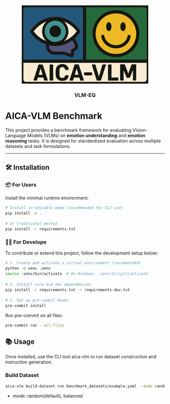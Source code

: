 <a id="readme-top"></a>

<!-- [![Contributors][contributors-shield]][contributors-url]
[![Forks][forks-shield]][forks-url]
[![Stargazers][stars-shield]][stars-url]
[![Issues][issues-shield]][issues-url]
[![Unlicense License][license-shield]][license-url]
[![LinkedIn][linkedin-shield]][linkedin-url] -->


<!-- PROJECT LOGO -->
<br />
<div align="center">
  <a href="https://github.com/Jax922/VLM-EQ">
    <img src="images/logo.png" alt="Logo" width="400" height="auto">
  </a>

  <h3 align="center">VLM-EQ</h3>

  <!-- <p align="center">
    An awesome README template to jumpstart your projects!
    <br />
    <a href="https://github.com/othneildrew/Best-README-Template"><strong>Explore the docs »</strong></a>
    <br />
    <br />
    <a href="https://github.com/othneildrew/Best-README-Template">View Demo</a>
    &middot;
    <a href="https://github.com/othneildrew/Best-README-Template/issues/new?labels=bug&template=bug-report---.md">Report Bug</a>
    &middot;
    <a href="https://github.com/othneildrew/Best-README-Template/issues/new?labels=enhancement&template=feature-request---.md">Request Feature</a>
  </p> -->
</div>


# AICA-VLM Benchmark

This project provides a benchmark framework for evaluating Vision-Language Models (VLMs) on **emotion understanding** and **emotion reasoning** tasks.
It is designed for standardized evaluation across multiple datasets and task formulations.

---

## 🛠 Installation

### 📦 For Users

Install the minimal runtime environment:

```bash
# Install in editable mode (recommended for CLI use)
pip install -e .

# Or traditional method
pip install -r requirements.txt
```

### 🧑‍💻 For Develope
To contribute or extend this project, follow the development setup below:
```bash
# 1. Create and activate a virtual environment (recommended)
python -m venv .venv
source .venv/bin/activate  # On Windows: .venv\Scripts\activate

# 2. Install core and dev dependencies
pip install -r requirements.txt -r requirements-dev.txt

# 3. Set up pre-commit hooks
pre-commit install
```

Run pre-commit on all files:
```bash
pre-commit run --all-files
```

## 📚 Usage
Once installed, use the CLI tool aica-vlm to run dataset construction and instruction generation.
### Build Dataset
```bash
aica-vlm build-dataset run benchmark_datasets/example.yaml --mode random
```

* mode: random(default), balanced
